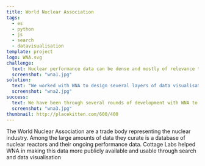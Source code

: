 ```yaml
---
title: World Nuclear Association
tags:
  - es
  - python
  - js
  - search
  - datavisualisation
template: project
logo: WNA.svg
challenge:
  text: Nuclear performance data can be dense and mostly of relevance to experts.  Nonetheless, WNA has a remit to communicate with the public about activities in the nuclear industry.  As such, they wanted to find a way to make their reactor and performance data available and understandable for members of the public, as well as journalists and science communicators, as well as for industry professionals.
  screenshot: "wna1.jpg"
solution:
  text: "We worked with WNA to design several layers of data visualisation and reporting which would satisfy their three key user classes: the public, journalists, and industry professionals.  We designed a data management pipeline which allowed them to continue to manage their reactor and performance data in spreadsheets, and to periodically publish it to visualisations embedded in their commercial CMS.  This included a standard search interface, as well as potted reports for individual reactors, entire countries, and arbitrary data selected from search.  We also provided a visualisation generator, that would allow WNA administrators to define the parameters of a visualisation, and then embed a code snippet anywhere in their website which would then present live, interactive data in context."
  screenshot: "wna2.jpg"
success:
  text: We have been through several rounds of development with WNA to further extend and enhance the visualisations.  The system continues to provide relevant and up-to-date data to all the end user stakeholders.
  screenshot: "wna3.jpg"
thumbnail: http://placekitten.com/600/400
---
```


The World Nuclear Association are a trade body representing the nuclear industry.  Among the large amounts of data they curate is a database of nuclear reactors and their ongoing performance data.  Cottage Labs helped WNA in making this data more publicly available and usable through search and data visualisation